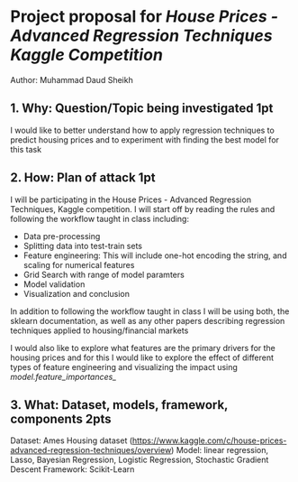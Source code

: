 # Project proposal for *House Prices - Advanced Regression Techniques Kaggle Competition*
Author: Muhammad Daud Sheikh

## 1. Why: Question/Topic being investigated 1pt

I would like to better understand how to apply regression techniques to predict housing prices and to experiment with finding the best model for this task

## 2. How: Plan of attack 1pt

I will be participating in the House Prices - Advanced Regression Techniques, Kaggle competition. I will start off by reading the rules and following the workflow taught in class including:

- Data pre-processing
- Splitting data into test-train sets
- Feature engineering: This will include one-hot encoding the string, and scaling for numerical features
- Grid Search with range of model paramters
- Model validation
- Visualization and conclusion

In addition to following the workflow taught in class I will be using both, the sklearn documentation, as well as any other papers describing regression techniques applied to housing/financial markets

I would also like to explore what features are the primary drivers for the housing prices and for this I would like to explore the effect of different types of feature engineering and visualizing the impact using *model.feature_importances_*

## 3. What: Dataset, models, framework, components 2pts

Dataset: Ames Housing dataset (https://www.kaggle.com/c/house-prices-advanced-regression-techniques/overview)
Model: linear regression, Lasso, Bayesian Regression, Logistic Regression, Stochastic Gradient Descent
Framework: Scikit-Learn

